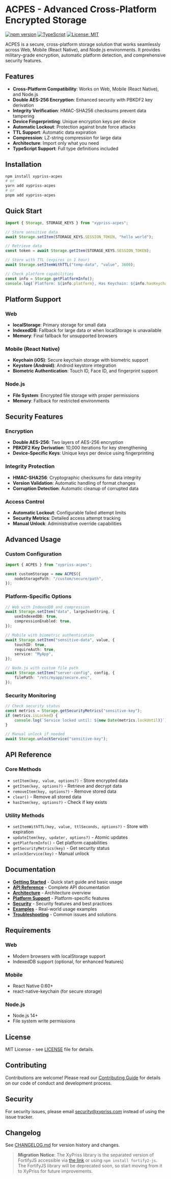# ACPES - Advanced Cross-Platform Encrypted Storage

[![npm version](https://badge.fury.io/js/xypriss-acpes.svg)](https://badge.fury.io/js/xypriss-acpes)
[![TypeScript](https://img.shields.io/badge/TypeScript-007ACC?style=flat&logo=typescript&logoColor=white)](https://www.typescriptlang.org/)
[![License: MIT](https://img.shields.io/badge/License-MIT-yellow.svg)](https://opensource.org/licenses/MIT)

ACPES is a secure, cross-platform storage solution that works seamlessly across Web, Mobile (React Native), and Node.js environments. It provides military-grade encryption, automatic platform detection, and comprehensive security features.

## Features

-   **Cross-Platform Compatibility**: Works on Web, Mobile (React Native), and Node.js
-   **Double AES-256 Encryption**: Enhanced security with PBKDF2 key derivation
-   **Integrity Verification**: HMAC-SHA256 checksums prevent data tampering
-   **Device Fingerprinting**: Unique encryption keys per device
-   **Automatic Lockout**: Protection against brute force attacks
-   **TTL Support**: Automatic data expiration
-   **Compression**: LZ-string compression for large data
-   **Architecture**: Import only what you need
-   **TypeScript Support**: Full type definitions included

## Installation

```bash
npm install xypriss-acpes
# or
yarn add xypriss-acpes
# or
pnpm add xypriss-acpes
```

## Quick Start

```typescript
import { Storage, STORAGE_KEYS } from "xypriss-acpes";

// Store sensitive data
await Storage.setItem(STORAGE_KEYS.SESSION_TOKEN, "hello world");

// Retrieve data
const token = await Storage.getItem(STORAGE_KEYS.SESSION_TOKEN);

// Store with TTL (expires in 1 hour)
await Storage.setItemWithTTL("temp-data", "value", 3600);

// Check platform capabilities
const info = Storage.getPlatformInfo();
console.log(`Platform: ${info.platform}, Has Keychain: ${info.hasKeychain}`);
```

## Platform Support

### Web

-   **localStorage**: Primary storage for small data
-   **IndexedDB**: Fallback for large data or when localStorage is unavailable
-   **Memory**: Final fallback for unsupported browsers

### Mobile (React Native)

-   **Keychain (iOS)**: Secure keychain storage with biometric support
-   **Keystore (Android)**: Android keystore integration
-   **Biometric Authentication**: Touch ID, Face ID, and fingerprint support

### Node.js

-   **File System**: Encrypted file storage with proper permissions
-   **Memory**: Fallback for restricted environments

## Security Features

### Encryption

-   **Double AES-256**: Two layers of AES-256 encryption
-   **PBKDF2 Key Derivation**: 10,000 iterations for key strengthening
-   **Device-Specific Keys**: Unique keys per device using fingerprinting

### Integrity Protection

-   **HMAC-SHA256**: Cryptographic checksums for data integrity
-   **Version Validation**: Automatic handling of format changes
-   **Corruption Detection**: Automatic cleanup of corrupted data

### Access Control

-   **Automatic Lockout**: Configurable failed attempt limits
-   **Security Metrics**: Detailed access attempt tracking
-   **Manual Unlock**: Administrative override capabilities

## Advanced Usage

### Custom Configuration

```typescript
import { ACPES } from "xypriss-acpes";

const customStorage = new ACPES({
    nodeStoragePath: "/custom/secure/path",
});
```

### Platform-Specific Options

```typescript
// Web with IndexedDB and compression
await Storage.setItem("data", largeJsonString, {
    useIndexedDB: true,
    compressionEnabled: true,
});

// Mobile with biometric authentication
await Storage.setItem("sensitive-data", value, {
    touchID: true,
    requireAuth: true,
    service: "MyApp",
});

// Node.js with custom file path
await Storage.setItem("server-config", config, {
    filePath: "/etc/myapp/secure.enc",
});
```

### Security Monitoring

```typescript
// Check security status
const metrics = Storage.getSecurityMetrics("sensitive-key");
if (metrics.isLocked) {
    console.log(`Service locked until: ${new Date(metrics.lockUntil)}`);
}

// Manual unlock if needed
await Storage.unlockService("sensitive-key");
```

## API Reference

### Core Methods

-   `setItem(key, value, options?)` - Store encrypted data
-   `getItem(key, options?)` - Retrieve and decrypt data
-   `removeItem(key, options?)` - Remove stored data
-   `clear()` - Remove all stored data
-   `hasItem(key, options?)` - Check if key exists

### Utility Methods

-   `setItemWithTTL(key, value, ttlSeconds, options?)` - Store with expiration
-   `updateItem(key, updater, options?)` - Atomic updates
-   `getPlatformInfo()` - Get platform capabilities
-   `getSecurityMetrics(key)` - Get security status
-   `unlockService(key)` - Manual unlock

## Documentation

-   **[Getting Started](./docs/getting-started.md)** - Quick start guide and basic usage
-   **[API Reference](./docs/api-reference.md)** - Complete API documentation
-   **[Architecture](./docs/architecture.md)** - Architecture overview
-   **[Platform Support](./docs/platform-support.md)** - Platform-specific features
-   **[Security](./docs/security.md)** - Security features and best practices
-   **[Examples](./docs/examples.md)** - Real-world usage examples
-   **[Troubleshooting](./docs/troubleshooting.md)** - Common issues and solutions

## Requirements

### Web

-   Modern browsers with localStorage support
-   IndexedDB support (optional, for enhanced features)

### Mobile

-   React Native 0.60+
-   react-native-keychain (for secure storage)

### Node.js

-   Node.js 14+
-   File system write permissions

## License

MIT License - see [LICENSE](./LICENSE) file for details.

## Contributing

Contributions are welcome! Please read our [Contributing Guide](./CONTRIBUTING.md) for details on our code of conduct and development process.

## Security

For security issues, please email security@xypriss.com instead of using the issue tracker.

## Changelog

See [CHANGELOG.md](./CHANGELOG.md) for version history and changes.

> **Migration Notice**: The XyPriss library is the separated version of FortifyJS accessible via [the link](https://github.com/nehonix/FortifyJS) or using `npm install fortify2-js`. The FortifyJS library will be deprecated soon, so start moving from it to XyPriss for future improvements.

